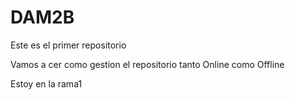 # DAM2B
Este es el primer repositorio 

Vamos a cer como gestion el repositorio tanto Online como Offline

Estoy en la rama1
